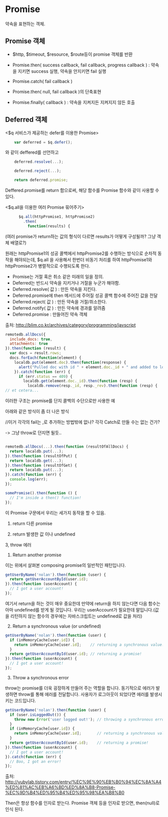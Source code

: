 # Promise

약속을 표현하는 객체.

## Promise 객체

- $http, $timeout, $resource, $route등이 promise 객체를 반환

- Promise.then( success callback, fail callback, progress callback )
  : 약속을 지키면 success 실행, 약속을 안지키면 fail 실행

- Promise.catch( fail callback )

- Promise.then( null, fail callback )의 단축표현

- Promise.finally( callback )
  : 약속을 지켜지든 지켜지지 않든 호출

## Deferred 객체

<$q 서비스가 제공하는 defer를 이용한 Promise>

```javascript
    var deferred = $q.defer();
```

와 같이 deffered를 선언하고 

```javascript
    deferred.resolve(...);

    deferred.reject(...);

    return deferred.promise;
```

Deffered.promise를 return 함으로써, 해당 함수를 Promise 함수와 같이 사용할 수 있다.

<$q.all을 이용한 여러 Promise 묶어주기>

```javascript
      $q.all(httpPromise1, httpPromise2)
        .then(
          function(results) {
```

(여러 promise가 return하는 값의 형식이 다르면 results가 어떻게 구성될까? 그냥 객체 배열로?)

원래는 httpPromise1의 성공 콜백에서 httpPromise2를 수행하는 방식으로 순차적 동작을 해야되는데, $q.all 을 사용해서 한번더 비동기 처리를 하여 httpPromise1와 httpPromise2가 병렬적으로 수행되도록 한다.


- Promise는 거절 혹은 취소 같은 미래의 일을 정의.
- Deferred는 반드시 약속을 지키거나 거절을 누군가 해야함.
- Deferred.resolve( 값 )
: 만든 약속을 지킨다.
- Deferred.promise에 then 메서드에 주어질 성공 콜백 함수에 주어진 값을 전달
- Deferred.reject( 값 )
: 만든 약속을 거절/취소한다.
- Deferred.notify( 값 )
: 만든 약속에 경과를 알려줌
- Deferred.promise
: 만들어진 약속 객체

출처: <http://blim.co.kr/archives/category/programming/javscript> 
```javascript
remotedb.allDocs({
  include_docs: true,
  attachments: true
}).then(function (result) {
  var docs = result.rows;
  docs.forEach(function(element) {
    localdb.put(element.doc).then(function(response) {
      alert("Pulled doc with id " + element.doc._id + " and added to local db.");
    }).catch(function (err) {
      if (err.status == 409) {
        localdb.get(element.doc._id).then(function (resp) {
          localdb.remove(resp._id, resp._rev).then(function (resp) {
// et cetera...
```

이러한 구조는 promise를 단지 콜백의 수단으로만 사용한 예

아래와 같은 방식이 좀 더 나은 방식

//이거 각각의 fail는 ,로 추가하는 방법밖에 없나? 각각 Catch로 만들 수는 없는 건가? 

-> 그냥 throw로 던지면 될듯..

```javascript

remotedb.allDocs(...).then(function (resultOfAllDocs) {
  return localdb.put(...);
}).then(function (resultOfPut) {
  return localdb.get(...);
}).then(function (resultOfGet) {
  return localdb.put(...);
}).catch(function (err) {
  console.log(err);
});

```

```javascript
somePromise().then(function () {
  // I'm inside a then() function!
});
```

이 Promise 구문에서 우리는 세가지 동작을 할 수 있음.

1. return 다른 promise

2. return 발생한 값 이나 undefined

3, throw 에러

1. Return another promise

이는 위에서 살펴본 composing promise의 일반적인 패턴입니다.
```javascript
getUserByName('nolan').then(function (user) {
  return getUserAccountById(user.id);
}).then(function (userAccount) {
  // I got a user account!
});
```
여기서 return을 하는 것이 매우 중요한데 만약에 return을 하지 않는다면 다음 함수는 아마 undefined를 받게 될 것입니다. 우리는 userAccount가 필요한데 말입니다.(값을 리턴하지 않는 함수의 경우에는 자바스크립트는 undefined로 값을 처리)

2. Return a synchronous value (or undefined)
```javascript
getUserByName('nolan').then(function (user) {
  if (inMemoryCache[user.id]) {
    return inMemoryCache[user.id];    // returning a synchronous value!
  }
  return getUserAccountById(user.id); // returning a promise!
}).then(function (userAccount) {
  // I got a user account!
});
```

3. Throw a synchronous error

throw는 promise를 더욱 굉장하게 만들어 주는 역할을 합니다. 동기적으로 에러가 발생하면 throw를 통해 에러를 전달합니다. 사용자가 로그아웃이 되었다면 에러를 발생시키는 코드입니다. 

```javascript
getUserByName('nolan').then(function (user) {
  if (user.isLoggedOut()) {
    throw new Error('user logged out!'); // throwing a synchronous error!
  }
  if (inMemoryCache[user.id]) {
    return inMemoryCache[user.id];       // returning a synchronous value!
  }
  return getUserAccountById(user.id);    // returning a promise!
}).then(function (userAccount) {
  // I got a user account!
}).catch(function (err) {
  // Boo, I got an error!
});
```

출처: <http://yubylab.tistory.com/entry/%EC%9E%90%EB%B0%94%EC%8A%A4%ED%81%AC%EB%A6%BD%ED%8A%B8-Promise-%EC%9D%B4%ED%95%B4%ED%95%98%EA%B8%B0> 


Then은 항상 함수를 인자로 받는다. Promise 객체 등을 인자로 받으면, then(null)로 인식 된다.
